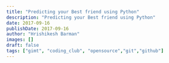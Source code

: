 ```yaml
---
title: "Predicting your Best friend using Python"
description: "Predicting your Best friend using Python"
date: 2017-09-16
publishDate: 2017-09-16
author: "Hrishikesh Barman"
images: []
draft: false
tags: ["gimt", "coding_club", "opensource","git","github"]
---
```

